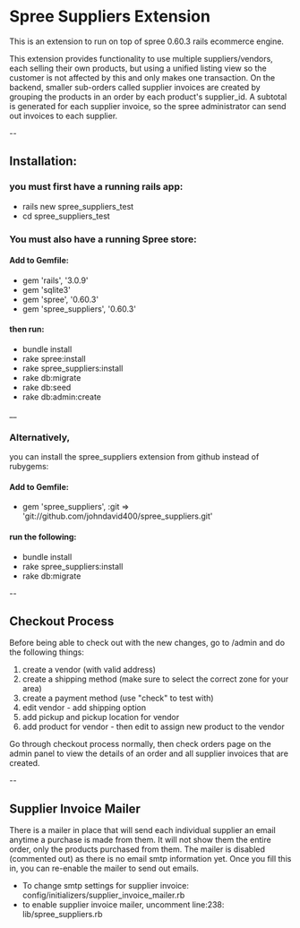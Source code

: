 # Spree Suppliers Extension

This is an extension to run on top of spree 0.60.3 rails ecommerce engine.

This extension provides functionality to use multiple suppliers/vendors, each selling their own products, but using a unified listing view so the customer is not affected by this and only makes one transaction. On the backend, smaller sub-orders called supplier invoices are created by grouping the products in an order by each product's supplier_id. A subtotal is generated for each supplier invoice, so the spree administrator can send out invoices to each supplier.

--

## Installation:

### you must first have a running rails app:

- rails new spree_suppliers_test
- cd spree_suppliers_test

### You must also have a running Spree store:

####  Add to Gemfile:

- gem 'rails', '3.0.9'
- gem 'sqlite3'
- gem 'spree', '0.60.3'
- gem 'spree_suppliers', '0.60.3'

#### then run:

- bundle install
- rake spree:install
- rake spree_suppliers:install
- rake db:migrate
- rake db:seed
- rake db:admin:create

__

### Alternatively,
you can install the spree_suppliers extension from github instead of rubygems:


#### Add to Gemfile:

- gem 'spree_suppliers', :git => 'git://github.com/johndavid400/spree_suppliers.git'

#### run the following:

- bundle install
- rake spree_suppliers:install
- rake db:migrate

--

## Checkout Process

Before being able to check out with the new changes, go to /admin and do the following things:

1. create a vendor (with valid address)
2. create a shipping method (make sure to select the correct zone for your area)
3. create a payment method (use "check" to test with)
4. edit vendor - add shipping option
5. add pickup and pickup location for vendor
6. add product for vendor - then edit to assign new product to the vendor

Go through checkout process normally, then check orders page on the admin panel to view the details of an order and all supplier invoices that are created.

--

## Supplier Invoice Mailer

There is a mailer in place that will send each individual supplier an email anytime a purchase is made from them. It will not show them the entire order, only the products purchased from them. The mailer is disabled (commented out) as there is no email smtp information yet. Once you fill this in, you can re-enable the mailer to send out emails.

- To change smtp settings for supplier invoice: config/initializers/supplier_invoice_mailer.rb
- to enable supplier invoice mailer, uncomment line:238:
  lib/spree_suppliers.rb



